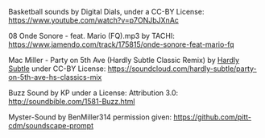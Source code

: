 Basketball sounds by Digital Dials, under a CC-BY License: 
https://www.youtube.com/watch?v=p7ONJbJXnAc 

08 Onde Sonore - feat. Mario (FQ).mp3 by TACHI: 
https://www.jamendo.com/track/175815/onde-sonore-feat-mario-fq

Mac Miller - Party on 5th Ave (Hardly Subtle Classic Remix) by [Hardly Subtle](https://soundcloud.com/hardly-subtle) under CC-BY License:
https://soundcloud.com/hardly-subtle/party-on-5th-ave-hs-classics-mix

Buzz Sound by KP under a License: Attribution 3.0: 
http://soundbible.com/1581-Buzz.html

Myster-Sound by BenMiller314 permission given: 
https://github.com/pitt-cdm/soundscape-prompt
 
